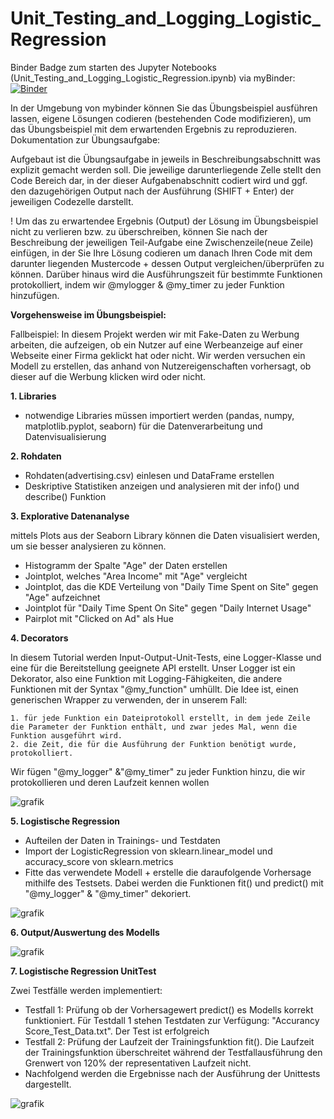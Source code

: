 # Unit_Testing_and_Logging_Logistic_Regression

Binder Badge zum starten des Jupyter Notebooks (Unit_Testing_and_Logging_Logistic_Regression.ipynb) via myBinder: [![Binder](https://mybinder.org/badge_logo.svg)](https://mybinder.org/v2/gh/tristii/Unit_Testing_and_Logging_Logistic_Regression/main?labpath=Unit_Testing_and_Logging_Logistic_Regression.ipynb)

In der Umgebung von mybinder können Sie das Übungsbeispiel ausführen lassen, eigene Lösungen codieren (bestehenden Code modifizieren), um das Übungsbeispiel mit dem erwartenden Ergebnis zu reproduzieren.
Dokumentation zur Übungsaufgabe:

Aufgebaut ist die Übungsaufgabe in jeweils in Beschreibungsabschnitt was explizit gemacht werden soll. Die jeweilige darunterliegende Zelle stellt den Code Bereich dar, in der dieser Aufgabenabschnitt codiert wird und ggf. den dazugehörigen Output nach der Ausführung (SHIFT + Enter) der jeweiligen Codezelle darstellt.

! Um das zu erwartendee Ergebnis (Output) der Lösung im Übungsbeispiel nicht zu verlieren bzw. zu überschreiben, können Sie nach der Beschreibung der jeweiligen Teil-Aufgabe eine Zwischenzeile(neue Zeile) einfügen, in der Sie Ihre Lösung codieren um danach Ihren Code mit dem darunter liegenden Mustercode + dessen Output vergleichen/überprüfen zu können. Darüber hinaus wird die Ausführungszeit für bestimmte Funktionen protokolliert, indem wir @mylogger & @my_timer zu jeder Funktion hinzufügen.

**Vorgehensweise im Übungsbeispiel:**

Fallbeispiel: In diesem Projekt werden wir mit Fake-Daten zu Werbung arbeiten, die aufzeigen, ob ein Nutzer auf eine Werbeanzeige auf einer Webseite einer Firma geklickt hat oder nicht. Wir werden versuchen ein Modell zu erstellen, das anhand von Nutzereigenschaften vorhersagt, ob dieser auf die Werbung klicken wird oder nicht.

**1. Libraries**
* notwendige Libraries müssen importiert werden (pandas, numpy, matplotlib.pyplot, seaborn) für die Datenverarbeitung und Datenvisualisierung

**2. Rohdaten**
* Rohdaten(advertising.csv) einlesen und DataFrame erstellen
* Deskriptive Statistiken anzeigen und analysieren mit der info() und describe() Funktion

**3. Explorative Datenanalyse**

mittels Plots aus der Seaborn Library können die Daten visualisiert werden, um sie besser analysieren zu können. 
* Histogramm der Spalte "Age" der Daten erstellen
* Jointplot, welches "Area Income" mit "Age" vergleicht
* Jointplot, das die KDE Verteilung von "Daily Time Spent on Site" gegen "Age" aufzeichnet
* Jointplot für "Daily Time Spent On Site" gegen "Daily Internet Usage"
* Pairplot mit "Clicked on Ad" als Hue

**4. Decorators**

In diesem Tutorial werden Input-Output-Unit-Tests, eine Logger-Klasse und eine für die Bereitstellung geeignete API erstellt.
Unser Logger ist ein Dekorator, also eine Funktion mit Logging-Fähigkeiten, die andere Funktionen mit der Syntax "@my_function" umhüllt. Die Idee ist, einen generischen Wrapper zu verwenden, der in unserem Fall:

    1. für jede Funktion ein Dateiprotokoll erstellt, in dem jede Zeile die Parameter der Funktion enthält, und zwar jedes Mal, wenn die Funktion ausgeführt wird.
    2. die Zeit, die für die Ausführung der Funktion benötigt wurde, protokolliert.

Wir fügen "@my_logger" &"@my_timer" zu jeder Funktion hinzu, die wir protokollieren und deren Laufzeit kennen wollen

![grafik](https://user-images.githubusercontent.com/92585239/188465413-c9e80246-19c1-42c5-9f36-c59313b86258.png)

**5. Logistische Regression**
* Aufteilen der Daten in Trainings- und Testdaten
* Import der LogisticRegression von sklearn.linear_model und accuracy_score von sklearn.metrics
* Fitte das verwendete Modell + erstelle die daraufolgende Vorhersage  mithilfe des Testsets. Dabei werden die Funktionen fit() und predict() mit "@my_logger" & "@my_timer" dekoriert. 

![grafik](https://user-images.githubusercontent.com/92585239/188466267-104bd7ff-8143-440b-8470-c8b1fcb4699b.png)

**6. Output/Auswertung des Modells**

![grafik](https://user-images.githubusercontent.com/92585239/188466514-64e5a63c-527c-4757-b00d-0feeb96acfa2.png)

**7. Logistische Regression UnitTest**

Zwei Testfälle werden implementiert: 
* Testfall 1: Prüfung ob der Vorhersagewert predict() es Modells korrekt funktioniert. Für Testdall 1 stehen Testdaten zur Verfügung: "Accurancy Score_Test_Data.txt". Der Test ist erfolgreich
* Testfall 2: Prüfung der Laufzeit der Trainingsfunktion fit(). Die Laufzeit der Trainingsfunktion überschreitet während der Testfallausführung den Grenwert von 120% der representativen Laufzeit nicht. 
*  Nachfolgend werden die Ergebnisse nach der Ausführung der Unittests dargestellt.

![grafik](https://user-images.githubusercontent.com/92585239/188468582-06b172cd-2663-4375-aeb2-ae80d807be6a.png)

